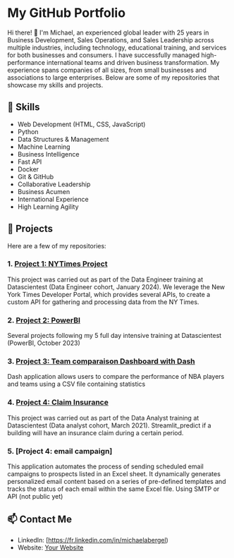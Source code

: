# My GitHub Portfolio

Hi there! 👋 I'm Michael, an experienced global leader with 25 years in Business Development, Sales Operations, and Sales Leadership across multiple industries, including technology, educational training, and services for both businesses and consumers. I have successfully managed high-performance international teams and driven business transformation. My experience spans companies of all sizes, from small businesses and associations to large enterprises. Below are some of my repositories that showcase my skills and projects.

## 🔧 Skills
- Web Development (HTML, CSS, JavaScript)
- Python
- Data Structures & Management
- Machine Learning
- Business Intelligence
- Fast API
- Docker
- Git & GitHub
- Collaborative Leadership
- Business Acumen
- International Experience
- High Learning Agility

## 💼 Projects

Here are a few of my repositories:

### 1. [Project 1: NYTimes Project](https://github.com/gelamick/portfolio/nytimes)
This project was carried out as part of the Data Engineer training at Datascientest (Data Engineer cohort, January 2024). We leverage the New York Times Developer Portal, which provides several APIs, to create a custom API for gathering and processing data from the NY Times.

### 2. [Project 2: PowerBI](https://github.com/gelamick/portfolio/powerbiex)
Several projects following my 5 full day intensive training at Datascientest (PowerBI, October 2023)

### 3. [Project 3: Team comparaison Dashboard with Dash ](https://github.com/gelamick/portfolio/teamcomparedash)
Dash application allows users to compare the performance of NBA players and teams using a CSV file containing statistics

### 4. [Project 4: Claim Insurance](https://github.com/gelamick/claim_insurance)
This project was carried out as part of the Data Analyst training at Datascientest (Data analyst cohort, March 2021). Streamlit_predict if a building will have an insurance claim during a certain period. 

### 5. [Project 4: email campaign] 
This application automates the process of sending scheduled email campaigns to prospects listed in an Excel sheet. It dynamically generates personalized email content based on a series of pre-defined templates and tracks the status of each email within the same Excel file. Using SMTP or API  (not public yet)

## 📫 Contact Me
- LinkedIn: [https://fr.linkedin.com/in/michaelabergel)
- Website: [Your Website](https://michaelabergel.com)
